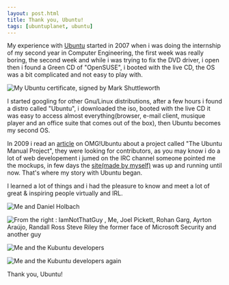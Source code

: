 ```yaml
---
layout: post.html
title: Thank you, Ubuntu!
tags: [ubuntuplanet, ubuntu]
---
```

My experience with [Ubuntu][2] started in 2007 when i was doing the internship of my second year in Computer Engineering, the first week was really boring, the second week and while i was trying to fix the DVD driver, i open then i found a Green CD of "OpenSUSE", i booted with the live CD, the OS was a bit complicated and not easy to play with.

![My Ubuntu certificate, signed by Mark Shuttleworth](/assets/posts/ubuntu/certificate.jpg)

I started googling for other Gnu/Linux distributions, after a few hours i found a distro called "Ubuntu", i downloaded the iso, booted with the live CD it was easy to access almost everything(browser, e-mail client, musique player and an office suite that comes out of the box), then Ubuntu becomes my second OS.

In 2009 i read an [article][0] on OMG!Ubuntu about a project called "The Ubuntu Manual Project", they were looking for contributors, as you may know i do a lot of web developement i jumed on the IRC channel someone pointed me the mockups, in few days the [site(made by myself)][1] was up and running until now. That's where my story with Ubuntu began.

I learned a lot of things and i had the pleasure to know and meet a lot of great & inspiring people virtually and IRL.

![Me and Daniel Holbach](/assets/posts/ubuntu/1.jpg)

![From the right : IamNotThatGuy , Me, Joel Pickett, Rohan Garg, Ayrton Araújo, Randall Ross <br />Steve Riley the former face of Microsoft Security and another guy](/assets/posts/ubuntu/2.jpg)

![Me and the Kubuntu developers](/assets/posts/ubuntu/3.jpg)

![Me and the Kubuntu developers again](/assets/posts/ubuntu/4.jpg)

Thank you, Ubuntu!

[0]:http://www.omgubuntu.co.uk/2010/01/interview-with-ubuntu-manual-project-leader
[1]:http://ubuntu-manual.org
[2]:http://www.ubuntu.com